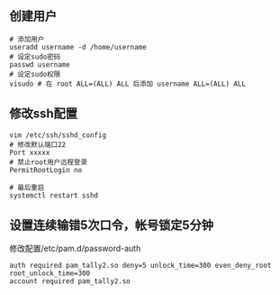 ## 创建用户

```
# 添加用户
useradd username -d /home/username
# 设定sudo密码
passwd username
# 设定sudo权限
visudo # 在 root ALL=(ALL) ALL 后添加 username ALL=(ALL) ALL
```

## 修改ssh配置

```
vim /etc/ssh/sshd_config
# 修改默认端口22
Port xxxxx
# 禁止root用户远程登录
PermitRootLogin no

# 最后重启
systemctl restart sshd
```

## 设置连续输错5次口令，帐号锁定5分钟

修改配置/etc/pam.d/password-auth

```
auth required pam_tally2.so deny=5 unlock_time=300 even_deny_root root_unlock_time=300
account required pam_tally2.so
```


